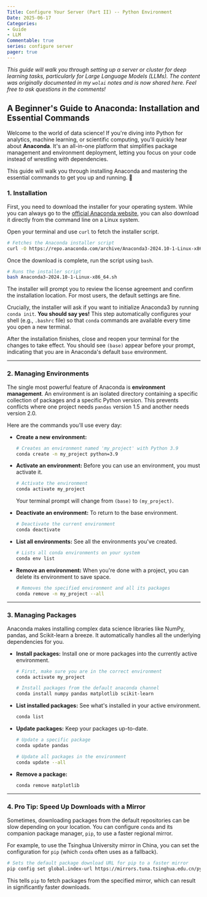 ```yaml
---
Title: Configure Your Server (Part II) -- Python Environment
Date: 2025-06-17  
Categories:
- Guide  
- LLM  
Commentable: true  
series: configure server
pager: true
---
```


_This guide will walk you through setting up a server or cluster for deep learning tasks, particularly for Large Language Models (LLMs). The content was originally documented in my `wolai` notes and is now shared here. Feel free to ask questions in the comments!_


## A Beginner's Guide to Anaconda: Installation and Essential Commands

Welcome to the world of data science\! If you're diving into Python for analytics, machine learning, or scientific computing, you'll quickly hear about **Anaconda**. It's an all-in-one platform that simplifies package management and environment deployment, letting you focus on your code instead of wrestling with dependencies.

This guide will walk you through installing Anaconda and mastering the essential commands to get you up and running. 🚀

### 1\. Installation

First, you need to download the installer for your operating system. While you can always go to the [official Anaconda website](https://www.anaconda.com/download), you can also download it directly from the command line on a Linux system.

Open your terminal and use `curl` to fetch the installer script.

```bash
# Fetches the Anaconda installer script
curl -O https://repo.anaconda.com/archive/Anaconda3-2024.10-1-Linux-x86_64.sh
```

Once the download is complete, run the script using `bash`.

```bash
# Runs the installer script
bash Anaconda3-2024.10-1-Linux-x86_64.sh
```

The installer will prompt you to review the license agreement and confirm the installation location. For most users, the default settings are fine.

Crucially, the installer will ask if you want to initialize Anaconda3 by running `conda init`. **You should say yes\!** This step automatically configures your shell (e.g., `.bashrc` file) so that `conda` commands are available every time you open a new terminal.

After the installation finishes, close and reopen your terminal for the changes to take effect. You should see `(base)` appear before your prompt, indicating that you are in Anaconda's default `base` environment.

-----

### 2\. Managing Environments

The single most powerful feature of Anaconda is **environment management**. An environment is an isolated directory containing a specific collection of packages and a specific Python version. This prevents conflicts where one project needs `pandas` version 1.5 and another needs version 2.0.

Here are the commands you'll use every day:

  * **Create a new environment:**

    ```bash
    # Creates an environment named 'my_project' with Python 3.9
    conda create -n my_project python=3.9
    ```

  * **Activate an environment:** Before you can use an environment, you must activate it.

    ```bash
    # Activate the environment
    conda activate my_project
    ```

    Your terminal prompt will change from `(base)` to `(my_project)`.

  * **Deactivate an environment:** To return to the base environment.

    ```bash
    # Deactivate the current environment
    conda deactivate
    ```

  * **List all environments:** See all the environments you've created.

    ```bash
    # Lists all conda environments on your system
    conda env list
    ```

  * **Remove an environment:** When you're done with a project, you can delete its environment to save space.

    ```bash
    # Removes the specified environment and all its packages
    conda remove -n my_project --all
    ```

-----

### 3\. Managing Packages

Anaconda makes installing complex data science libraries like NumPy, pandas, and Scikit-learn a breeze. It automatically handles all the underlying dependencies for you.

  * **Install packages:** Install one or more packages into the currently active environment.

    ```bash
    # First, make sure you are in the correct environment
    conda activate my_project

    # Install packages from the default anaconda channel
    conda install numpy pandas matplotlib scikit-learn
    ```

  * **List installed packages:** See what's installed in your active environment.

    ```bash
    conda list
    ```

  * **Update packages:** Keep your packages up-to-date.

    ```bash
    # Update a specific package
    conda update pandas

    # Update all packages in the environment
    conda update --all
    ```

  * **Remove a package:**

    ```bash
    conda remove matplotlib
    ```

-----

### 4\. Pro Tip: Speed Up Downloads with a Mirror

Sometimes, downloading packages from the default repositories can be slow depending on your location. You can configure `conda` and its companion package manager, `pip`, to use a faster regional mirror.

For example, to use the Tsinghua University mirror in China, you can set the configuration for `pip` (which `conda` often uses as a fallback).

```bash
# Sets the default package download URL for pip to a faster mirror
pip config set global.index-url https://mirrors.tuna.tsinghua.edu.cn/pypi/web/simple
```

This tells `pip` to fetch packages from the specified mirror, which can result in significantly faster downloads.
